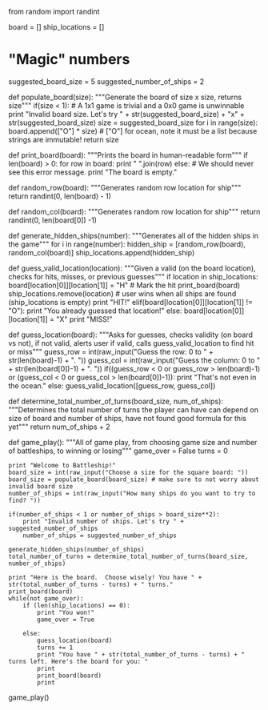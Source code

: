 from random import randint

board = []
ship_locations = []

# "Magic" numbers
suggested_board_size = 5
suggested_number_of_ships = 2

def populate_board(size):
    """Generate the board of size x size, returns size"""
    if(size < 1): # A 1x1 game is trivial and a 0x0 game is unwinnable
        print "Invalid board size.  Let's try " + str(suggested_board_size) + "x" + str(suggested_board_size)
        size = suggested_board_size
    for i in range(size):
        board.append(["O"] * size)  # ["O"] for ocean, note it must be a list because strings are immutable!
    return size

def print_board(board):
    """Prints the board in human-readable form"""
    if len(board) > 0:
        for row in board:
            print " ".join(row)
    else:  # We should never see this error message.
        print "The board is empty."

def random_row(board):
    """Generates random row location for ship"""
    return randint(0, len(board) - 1)

def random_col(board):
    """Generates random row location for ship"""
    return randint(0, len(board[0]) -1)

def generate_hidden_ships(number):
    """Generates all of the hidden ships in the game"""
    for i in range(number):
        hidden_ship = [random_row(board), random_col(board)]
        ship_locations.append(hidden_ship)

def guess_valid_location(location):
    """Given a valid (on the board location), checks for hits, misses, or previous guesses"""
    if location in ship_locations:
        board[location[0]][location[1]] = "H"  # Mark the hit
        print_board(board)
        ship_locations.remove(location) # user wins when all ships are found (ship_locations is empty)
        print "HIT!"
    elif(board[location[0]][location[1]] != "O"):
        print "You already guessed that location!"
    else:
        board[location[0]][location[1]] = "X"
        print "MISS!"

def guess_location(board):
    """Asks for guesses, checks validity (on board vs not),
    if not valid, alerts user
    if valid, calls guess_valid_location to find hit or miss"""
    guess_row = int(raw_input("Guess the row: 0 to " + str(len(board)-1) + ". "))
    guess_col = int(raw_input("Guess the column: 0 to " + str(len(board[0])-1) + ". "))
    if((guess_row < 0 or guess_row > len(board)-1) or (guess_col < 0 or guess_col > len(board[0])-1)):
        print "That's not even in the ocean."
    else:
        guess_valid_location([guess_row, guess_col])
    
def determine_total_number_of_turns(board_size, num_of_ships):
    """Determines the total number of turns the player can have
can depend on size of board and number of ships, 
have not found good formula for this yet"""
    return num_of_ships + 2 

def game_play():
    """All of game play,
from choosing game size and number of battleships, to winning or losing"""
    game_over = False
    turns = 0

    print "Welcome to Battleship!"
    board_size = int(raw_input("Choose a size for the square board: "))
    board_size = populate_board(board_size) # make sure to not worry about invalid board size
    number_of_ships = int(raw_input("How many ships do you want to try to find? "))  

    if(number_of_ships < 1 or number_of_ships > board_size**2):
        print "Invalid number of ships. Let's try " + suggested_number_of_ships
        number_of_ships = suggested_number_of_ships

    generate_hidden_ships(number_of_ships)
    total_number_of_turns = determine_total_number_of_turns(board_size, number_of_ships)

    print "Here is the board.  Choose wisely! You have " + str(total_number_of_turns - turns) + " turns."
    print_board(board)
    while(not game_over):
        if (len(ship_locations) == 0):
            print "You won!" 
            game_over = True
    
        else:
            guess_location(board)
            turns += 1
            print "You have " + str(total_number_of_turns - turns) + " turns left. Here's the board for you: "
            print 
            print_board(board)
            print 

game_play()
